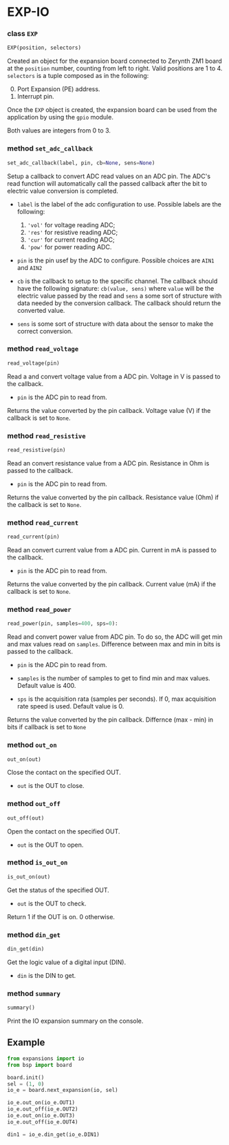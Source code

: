# EXP-IO

### class `EXP`
```python
EXP(position, selectors)
```
Created an object for the expansion board connected to Zerynth ZM1 board at the `position` number, counting from left to right. Valid positions are 1 to 4.
`selectors` is a tuple composed as in the following:

0. Port Expansion (PE) address.
1. Interrupt pin.

Once the `EXP` object is created, the expansion board can be used from the application by using the `gpio` module.

Both values are integers from 0 to 3.

### method `set_adc_callback`
```python
set_adc_callback(label, pin, cb=None, sens=None)
```
Setup a callback to convert ADC read values on an ADC pin. The ADC's read function will automatically call the passed callback after the bit to electric value conversion is completed.

* `label` is the label of the adc configuration to use.
    Possible labels are the following:
    1. `'vol'` for voltage reading ADC;
    2. `'res'` for resistive reading ADC;
    3. `'cur'` for current reading ADC;
    4. `'pow'` for power reading ADC.

* `pin` is the pin usef by the ADC to configure. Possible choices are `AIN1` and `AIN2`

* `cb` is the callback to setup to the specific channel.
    The callback should have the following signature: `cb(value, sens)` where `value` will be the electric value passed by the read and `sens` a some sort of structure with data needed by the conversion callback. The callback should return the converted value.

* `sens` is some sort of structure with data about the sensor to make the correct conversion.

### method `read_voltage`
```python
read_voltage(pin)
```
Read a and convert voltage value from a ADC pin. Voltage in V is passed to the callback.
* `pin` is the ADC pin to read from.

Returns the value converted by the pin callback. Voltage value (V) if the callback is set to `None`.

### method `read_resistive`
```python
read_resistive(pin)
```
Read an convert resistance value from a ADC pin. Resistance in Ohm is passed to the callback.
* `pin` is the ADC pin to read from.

Returns the value converted by the pin callback. Resistance value (Ohm) if the callback is set to `None`.

### method `read_current`
```python
read_current(pin)
```
Read an convert current value from a ADC pin. Current in mA is passed to the callback.
* `pin` is the ADC pin to read from.

Returns the value converted by the pin callback. Current value (mA) if the callback is set to `None`.

### method `read_power`
```python
read_power(pin, samples=400, sps=0):
```
Read and convert power value from ADC pin. To do so, the ADC will get min and max values read on `samples`.
Difference between max and min in bits is passed to the callback.

* `pin` is the ADC pin to read from.

* `samples` is the number of samples to get to find min and max values. Default value is 400.

* `sps` is the acquisition rata (samples per seconds). If 0, max acquisition rate speed is used. Default value is 0.

Returns the value converted by the pin callback. Differnce (max - min) in bits if callback is set to `None`

### method `out_on`
```python
out_on(out)
```
Close the contact on the specified OUT.

* `out` is the OUT to close.

### method `out_off`
```python
out_off(out)
```
Open the contact on the specified OUT.

* `out` is the OUT to open.

### method `is_out_on`
```python
is_out_on(out)
```
Get the status of the specified OUT.

* `out` is the OUT to check.

Return 1 if the OUT is on. 0 otherwise.

### method `din_get`
```python
din_get(din)
```
Get the logic value of a digital input (DIN).

* `din` is the DIN to get.

### method `summary`
```python
summary()
```
Print the IO expansion summary on the console.

## Example

```python
from expansions import io
from bsp import board

board.init()
sel = (1, 0) 
io_e = board.next_expansion(io, sel)

io_e.out_on(io_e.OUT1)
io_e.out_off(io_e.OUT2)
io_e.out_on(io_e.OUT3)
io_e.out_off(io_e.OUT4)

din1 = io_e.din_get(io_e.DIN1)
```
